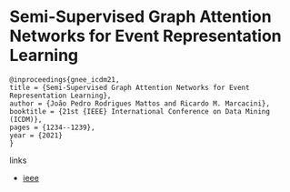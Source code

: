 # Semi-Supervised Graph Attention Networks for Event Representation Learning

```
@inproceedings{gnee_icdm21,
title = {Semi-Supervised Graph Attention Networks for Event Representation Learning},
author = {João Pedro Rodrigues Mattos and Ricardo M. Marcacini},
booktitle = {21st {IEEE} International Conference on Data Mining (ICDM)},
pages = {1234--1239},
year = {2021}
}
```

links
- [ieee](https://ieeexplore.ieee.org/document/9679003)
